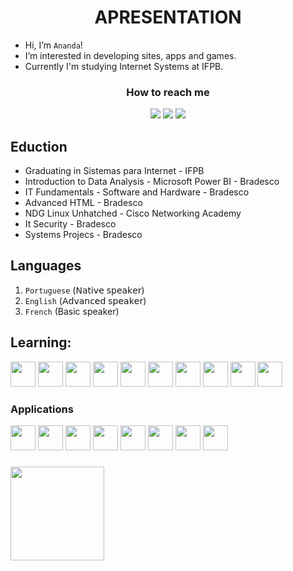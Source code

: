 <h1 align="center">APRESENTATION</h1>


- Hi, I’m `Ananda`!
- I’m interested in developing sites, apps and games.
- Currently I'm studying Internet Systems at IFPB.

<h3 align="center">How to reach me</h3>
<div align="center">
<a href="anandaguedesdoo@gmail.com"><img loading="lazy" src="https://img.shields.io/badge/Gmail-D14836?style=for-the-badge&logo=gmail&logoColor=white" target="_blank"></a>
<a href="https://www.linkedin.com/in/ananda-guedes" target="_blank"><img loading="lazy" src="https://img.shields.io/badge/-LinkedIn-%230077B5?style=for-the-badge&logo=linkedin&logoColor=white" target="_blank"></a> <a href="https://www.instagram.com/agu3des/"><img loading="lazy" src="https://img.shields.io/badge/Instagram-E4405F?style=for-the-badge&logo=instagram&logoColor=white"></a>
</div>

## Eduction
- Graduating in Sistemas para Internet - IFPB
- Introduction to Data Analysis - Microsoft Power BI - Bradesco
- IT Fundamentals - Software and Hardware -  Bradesco
- Advanced HTML -  Bradesco
- NDG Linux Unhatched - Cisco Networking Academy
- It Security - Bradesco
- Systems Projecs - Bradesco

## Languages
1. `Portuguese` (𝖭𝖺𝗍𝗂𝗏𝖾 𝗌𝗉𝖾𝖺𝗄𝖾𝗋)
2. `English` (𝖠𝖽𝗏𝖺𝗇𝖼𝖾𝖽 𝗌𝗉𝖾𝖺𝗄𝖾𝗋)
3. `French` (Basic speaker)

## Learning:

<div>
    <img loading="lazy" src="https://cdn.jsdelivr.net/gh/devicons/devicon/icons/python/python-original.svg" width="40" height="40"/> 
    <img loading="lazy" src="https://cdn.jsdelivr.net/gh/devicons/devicon@latest/icons/numpy/numpy-original.svg" width="40" height="40"/>
    <img loading="lazy" src="https://cdn.jsdelivr.net/gh/devicons/devicon@latest/icons/java/java-original.svg"  width="40" height="40"/>
    <img loading="lazy" src="https://cdn.jsdelivr.net/gh/devicons/devicon@latest/icons/sqldeveloper/sqldeveloper-plain.svg" width="40" height="40"/>
    <img loading="lazy" src="https://cdn.jsdelivr.net/gh/devicons/devicon/icons/html5/html5-original.svg" width="40" height="40"/> 
    <img loading="lazy" src="https://cdn.jsdelivr.net/gh/devicons/devicon/icons/css3/css3-original.svg" width="40" height="40"/> 
    <img loading="lazy" src="https://cdn.jsdelivr.net/gh/devicons/devicon@latest/icons/tailwindcss/tailwindcss-original.svg" width="40" height="40"/>
    <img loading="lazy" src="https://cdn.jsdelivr.net/gh/devicons/devicon/icons/javascript/javascript-original.svg" width="40" height="40"/> 
    <img loading="lazy" src="https://cdn.jsdelivr.net/gh/devicons/devicon/icons/react/react-original.svg" width="40" height="40"/> 
    <img loading="lazy" src="https://cdn.jsdelivr.net/gh/devicons/devicon@latest/icons/nodejs/nodejs-original.svg" width="40" height="40"/>
</div>

<h3>Applications</h3>
<div>
    <img loading="lazy" src="https://cdn.jsdelivr.net/gh/devicons/devicon/icons/git/git-original.svg" width="40" height="40"/> 
    <img loading="lazy" src="https://cdn.jsdelivr.net/gh/devicons/devicon/icons/vscode/vscode-original.svg" width="40" height="40"/> 
    <img loading="lazy" src="https://cdn.jsdelivr.net/gh/devicons/devicon@latest/icons/eclipse/eclipse-original.svg" width="40" height="40"/>
    <img loading="lazy" src="https://cdn.jsdelivr.net/gh/devicons/devicon/icons/mysql/mysql-original.svg" width="40" height="40"/> 
    <img loading="lazy" src="https://cdn.jsdelivr.net/gh/devicons/devicon@latest/icons/postgresql/postgresql-original-wordmark.svg" width="40" height="40"/>
    <img loading="lazy" src="https://cdn.jsdelivr.net/gh/devicons/devicon/icons/figma/figma-original.svg" width="40" height="40"/> 
    <img loading="lazy" src="https://cdn.jsdelivr.net/gh/devicons/devicon/icons/canva/canva-original.svg" width="40" height="40"/> 
    <img loading="lazy" src="https://cdn.jsdelivr.net/gh/devicons/devicon@latest/icons/notion/notion-original.svg" width="40" height="40"/>
</div>

###
<div>
<a href="https://github.com/agu3des">
<img loading="lazy" height="150em" src="https://github-readme-stats.vercel.app/api/top-langs/?username=agu3des&layout=compact&langs_count=7&theme=radical"/>
</div>
